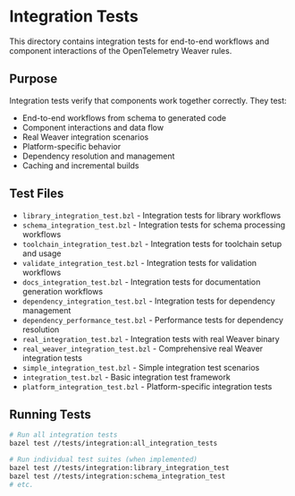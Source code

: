 # Integration Tests

This directory contains integration tests for end-to-end workflows and component interactions of the OpenTelemetry Weaver rules.

## Purpose

Integration tests verify that components work together correctly. They test:
- End-to-end workflows from schema to generated code
- Component interactions and data flow
- Real Weaver integration scenarios
- Platform-specific behavior
- Dependency resolution and management
- Caching and incremental builds

## Test Files

- `library_integration_test.bzl` - Integration tests for library workflows
- `schema_integration_test.bzl` - Integration tests for schema processing workflows
- `toolchain_integration_test.bzl` - Integration tests for toolchain setup and usage
- `validate_integration_test.bzl` - Integration tests for validation workflows
- `docs_integration_test.bzl` - Integration tests for documentation generation workflows
- `dependency_integration_test.bzl` - Integration tests for dependency management
- `dependency_performance_test.bzl` - Performance tests for dependency resolution
- `real_integration_test.bzl` - Integration tests with real Weaver binary
- `real_weaver_integration_test.bzl` - Comprehensive real Weaver integration tests
- `simple_integration_test.bzl` - Simple integration test scenarios
- `integration_test.bzl` - Basic integration test framework
- `platform_integration_test.bzl` - Platform-specific integration tests

## Running Tests

```bash
# Run all integration tests
bazel test //tests/integration:all_integration_tests

# Run individual test suites (when implemented)
bazel test //tests/integration:library_integration_test
bazel test //tests/integration:schema_integration_test
# etc.
``` 
